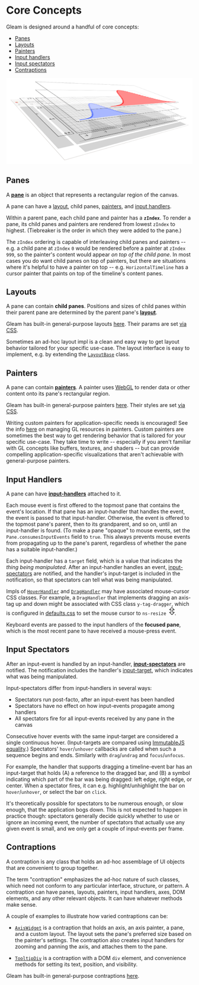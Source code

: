 # Core Concepts

Gleam is designed around a handful of core concepts:
 - [Panes](#panes)
 - [Layouts](#layouts)
 - [Painters](#painters)
 - [Input handlers](#input-handlers)
 - [Input spectators](#input-spectators)
 - [Contraptions](#contraptions)

![Panes and Painters](./assets/panes-and-painters.png)


## Panes

A [**pane**](../packages/core/src/core/pane.ts#L207) is an object that represents a rectangular region of the canvas.

A pane can have a [layout](#layout), child panes, [painters](#painter), and [input handlers](#input-handler).

Within a parent pane, each child pane and painter has a **`zIndex`**. To render a pane, its child panes and painters are rendered from lowest `zIndex` to highest. (Tiebreaker is the order in which they were added to the pane.)

The `zIndex` ordering is capable of interleaving child panes and painters -- e.g. a child pane at `zIndex` `0` would be rendered before a painter at `zIndex` `999`, so the painter's content would appear *on top of the child pane*. In most cases you do want child panes on top of painters, but there are situations where it's helpful to have a painter on top -- e.g. `HorizontalTimeline` has a cursor painter that paints on top of the timeline's content panes.


## Layouts

A pane can contain **child panes**. Positions and sizes of child panes within their parent pane are determined by the parent pane's [**layout**](../packages/core/src/core/layout.ts).

Gleam has built-in general-purpose layouts [here](../packages/core/src/layouts/). Their params are set [via CSS](./styling.md).

Sometimes an ad-hoc layout impl is a clean and easy way to get layout behavior tailored for your specific use-case. The layout interface is easy to implement, e.g. by extending the [`LayoutBase`](../packages/core/src/core/layout.ts#L66) class.


## Painters

A pane can contain [**painters**](../packages/core/src/core/painter.ts). A painter uses [WebGL](https://webglfundamentals.org/) to render data or other content onto its pane's rectangular region.

Gleam has built-in general-purpose painters [here](../packages/core/src/painters/). Their styles are set [via CSS](./styling.md).

Writing custom painters for application-specific needs is encouraged! See the info [here](./gl-resources.md) on managing GL resources in painters. Custom painters are sometimes the best way to get rendering behavior that is tailored for your specific use-case. They take time to write -- especially if you aren't familiar with GL concepts like buffers, textures, and shaders -- but can provide compelling application-specific visualizations that aren't achievable with general-purpose painters.


## Input Handlers

A pane can have [**input-handlers**](../packages/core/src/core/pane.ts#L68) attached to it.

Each mouse event is first offered to the topmost pane that contains the event's location. If that pane has an input-handler that handles the event, the event is passed to that input-handler. Otherwise, the event is offered to the topmost pane's parent, then to its grandparent, and so on, until an input-handler is found. (To make a pane "opaque" to mouse events, set the `Pane.consumesInputEvents` field to `true`. This always prevents mouse events from propagating up to the pane's parent, regardless of whether the pane has a suitable input-handler.)

Each input-handler has a `target` field, which is a value that indicates the *thing being manipulated*. After an input-handler handles an event, [input-spectators](#input-spectators) are notified, and the handler's input-target is included in the notification, so that spectators can tell what was being manipulated.

Impls of [`HoverHandler`](../packages/core/src/core/pane.ts#L104) and [`DragHandler`](../packages/core/src/core/pane.ts#L119) may have associated mouse-cursor CSS classes. For example, a `DragHandler` that implements dragging an axis-tag up and down might be associated with CSS class `y-tag-dragger`, which is configured in [defaults.css](../packages/core/src/defaults.css#L254) to set the mouse cursor to `ns-resize` &nbsp;![ns-resize](./assets/mouse-cursor-ns.png).

Keyboard events are passed to the input handlers of the **focused pane**, which is the most recent pane to have received a mouse-press event.


## Input Spectators

After an input-event is handled by an input-handler, [**input-spectators**](../packages/core/src/core/pane.ts#L157) are notified. The notification includes the handler's [input-target](#input-handlers), which indicates what was being manipulated.

Input-spectators differ from input-handlers in several ways:
 - Spectators run post-facto, after an input-event has been handled
 - Spectators have no effect on how input-events propagate among handlers
 - All spectators fire for all input-events received by any pane in the canvas

Consecutive hover events with the same input-target are considered a single continuous hover. (Input-targets are compared using [ImmutableJS equality](https://immutable-js.com/docs/v4.1.0/is()/).) Spectators' `hover`/`unhover` callbacks are called when such a sequence begins and ends. Similarly with `drag`/`undrag` and `focus`/`unfocus`.

For example, the handler that supports dragging a timeline-event bar has an input-target that holds (A) a reference to the dragged bar, and (B) a symbol indicating which part of the bar was being dragged: left edge, right edge, or center. When a spectator fires, it can e.g. highlight/unhighlight the bar on `hover`/`unhover`, or select the bar on `click`.

It's theoretically possible for spectators to be numerous enough, or slow enough, that the application bogs down. This is not expected to happen in practice though: spectators generally decide quickly whether to use or ignore an incoming event, the number of spectators that actually use any given event is small, and we only get a couple of input-events per frame.


## Contraptions

A contraption is any class that holds an ad-hoc assemblage of UI objects that are convenient to group together.

The term "contraption" emphasizes the ad-hoc nature of such classes, which need not conform to any particular interface, structure, or pattern. A contraption can have panes, layouts, painters, input handlers, axes, DOM elements, and any other relevant objects. It can have whatever methods make sense.

A couple of examples to illustrate how varied contraptions can be:

 - [`AxisWidget`](../packages/core/src/contraptions/axisWidget.ts) is a contraption that holds an axis, an axis painter, a pane, and a custom layout. The layout sets the pane's preferred size based on the painter's settings. The contraption also creates input handlers for zooming and panning the axis, and attaches them to the pane.

 - [`TooltipDiv`](../packages/core/src/contraptions/tooltip.ts) is a contraption with a DOM `div` element, and convenience methods for setting its text, position, and visibility.

Gleam has built-in general-purpose contraptions [here](../packages/core/src/contraptions/).
